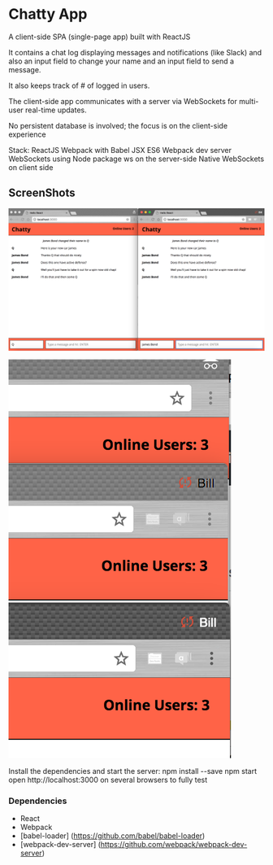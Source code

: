 # Chatty App

A client-side SPA (single-page app) built with ReactJS

It contains a chat log displaying messages and notifications (like Slack)
and also an input field to change your name and an input field to send a message.

It also keeps track of # of logged in users.

The client-side app communicates with a server via WebSockets for multi-user real-time updates.

No persistent database is involved; the focus is on the client-side experience

Stack:
ReactJS
Webpack with Babel
JSX
ES6 
Webpack dev server
WebSockets using Node package ws on the server-side 
Native WebSockets on client side

## ScreenShots

 !["This page shows two connected Chat clients.."](https://github.com/escape-velocity/Chatty_App/blob/master/images/Chatty%20App%20home%20screens.png)

 !["This shows the counter indicating # of connected Chat clients.."](https://github.com/escape-velocity/Chatty_App/blob/master/images/Counter%20showing%20users%20online.png)

Install the dependencies and start the server:
npm install --save
npm start
open http://localhost:3000 on several browsers to fully test 

### Dependencies
* React
* Webpack
* [babel-loader]  (https://github.com/babel/babel-loader)
* [webpack-dev-server]  (https://github.com/webpack/webpack-dev-server)
